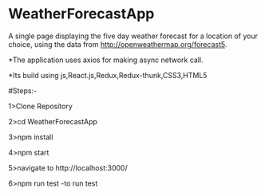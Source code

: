 # WeatherForecastApp
 A single page displaying the five day weather forecast for a location of your choice, using the data from http://openweathermap.org/forecast5.
 
*The application uses axios for making async network call.

*Its build using js,React.js,Redux,Redux-thunk,CSS3,HTML5


#Steps:-

1>Clone Repository

2>cd WeatherForecastApp

3>npm install

4>npm start

5>navigate to http://localhost:3000/

6>npm run test -to run test 
